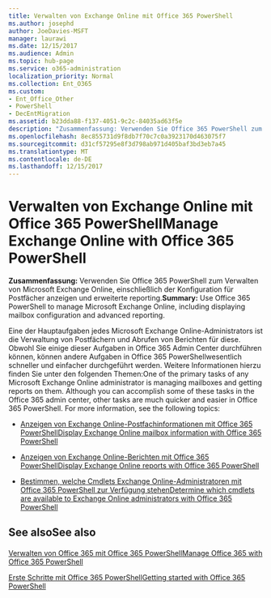 ```yaml
---
title: Verwalten von Exchange Online mit Office 365 PowerShell
ms.author: josephd
author: JoeDavies-MSFT
manager: laurawi
ms.date: 12/15/2017
ms.audience: Admin
ms.topic: hub-page
ms.service: o365-administration
localization_priority: Normal
ms.collection: Ent_O365
ms.custom:
- Ent_Office_Other
- PowerShell
- DecEntMigration
ms.assetid: b23dda88-f137-4051-9c2c-84035ad63f5e
description: "Zusammenfassung: Verwenden Sie Office 365 PowerShell zum Verwalten von Microsoft Exchange Online, einschließlich Anzeigen der Postfachkonfiguration und erweiterter Berichte."
ms.openlocfilehash: 8ec855731d9f8db7f70c7c0a3923170d463075f7
ms.sourcegitcommit: d31cf57295e8f3d798ab971d405baf3bd3eb7a45
ms.translationtype: MT
ms.contentlocale: de-DE
ms.lasthandoff: 12/15/2017
---
```

# <a name="manage-exchange-online-with-office-365-powershell"></a><span data-ttu-id="9ce8e-103">Verwalten von Exchange Online mit Office 365 PowerShell</span><span class="sxs-lookup"><span data-stu-id="9ce8e-103">Manage Exchange Online with Office 365 PowerShell</span></span>

 <span data-ttu-id="9ce8e-104">**Zusammenfassung:** Verwenden Sie Office 365 PowerShell zum Verwalten von Microsoft Exchange Online, einschließlich der Konfiguration für Postfächer anzeigen und erweiterte reporting.</span><span class="sxs-lookup"><span data-stu-id="9ce8e-104">**Summary:** Use Office 365 PowerShell to manage Microsoft Exchange Online, including displaying mailbox configuration and advanced reporting.</span></span>
  
<span data-ttu-id="9ce8e-p101">Eine der Hauptaufgaben jedes Microsoft Exchange Online-Administrators ist die Verwaltung von Postfächern und Abrufen von Berichten für diese. Obwohl Sie einige dieser Aufgaben in Office 365 Admin Center durchführen können, können andere Aufgaben in Office 365 PowerShellwesentlich schneller und einfacher durchgeführt werden. Weitere Informationen hierzu finden Sie unter den folgenden Themen:</span><span class="sxs-lookup"><span data-stu-id="9ce8e-p101">One of the primary tasks of any Microsoft Exchange Online administrator is managing mailboxes and getting reports on them. Although you can accomplish some of these tasks in the Office 365 admin center, other tasks are much quicker and easier in Office 365 PowerShell. For more information, see the following topics:</span></span>
  
- [<span data-ttu-id="9ce8e-108">Anzeigen von Exchange Online-Postfachinformationen mit Office 365 PowerShell</span><span class="sxs-lookup"><span data-stu-id="9ce8e-108">Display Exchange Online mailbox information with Office 365 PowerShell</span></span>](https://technet.microsoft.com/en-us/library/mt771881%28v=exchg.160%29.aspx)
    
- [<span data-ttu-id="9ce8e-109">Anzeigen von Exchange Online-Berichten mit Office 365 PowerShell</span><span class="sxs-lookup"><span data-stu-id="9ce8e-109">Display Exchange Online reports with Office 365 PowerShell</span></span>](https://technet.microsoft.com/en-us/library/mt771882%28v=exchg.160%29.aspx)
    
- [<span data-ttu-id="9ce8e-110">Bestimmen, welche Cmdlets Exchange Online-Administratoren mit Office 365 PowerShell zur Verfügung stehen</span><span class="sxs-lookup"><span data-stu-id="9ce8e-110">Determine which cmdlets are available to Exchange Online administrators with Office 365 PowerShell</span></span>](https://technet.microsoft.com/en-us/library/mt771883%28v=exchg.160%29.aspx)
    
## <a name="see-also"></a><span data-ttu-id="9ce8e-111">See also</span><span class="sxs-lookup"><span data-stu-id="9ce8e-111">See also</span></span>

#### 

[<span data-ttu-id="9ce8e-112">Verwalten von Office 365 mit Office 365 PowerShell</span><span class="sxs-lookup"><span data-stu-id="9ce8e-112">Manage Office 365 with Office 365 PowerShell</span></span>](manage-office-365-with-office-365-powershell.md)
  
[<span data-ttu-id="9ce8e-113">Erste Schritte mit Office 365 PowerShell</span><span class="sxs-lookup"><span data-stu-id="9ce8e-113">Getting started with Office 365 PowerShell</span></span>](getting-started-with-office-365-powershell.md)


